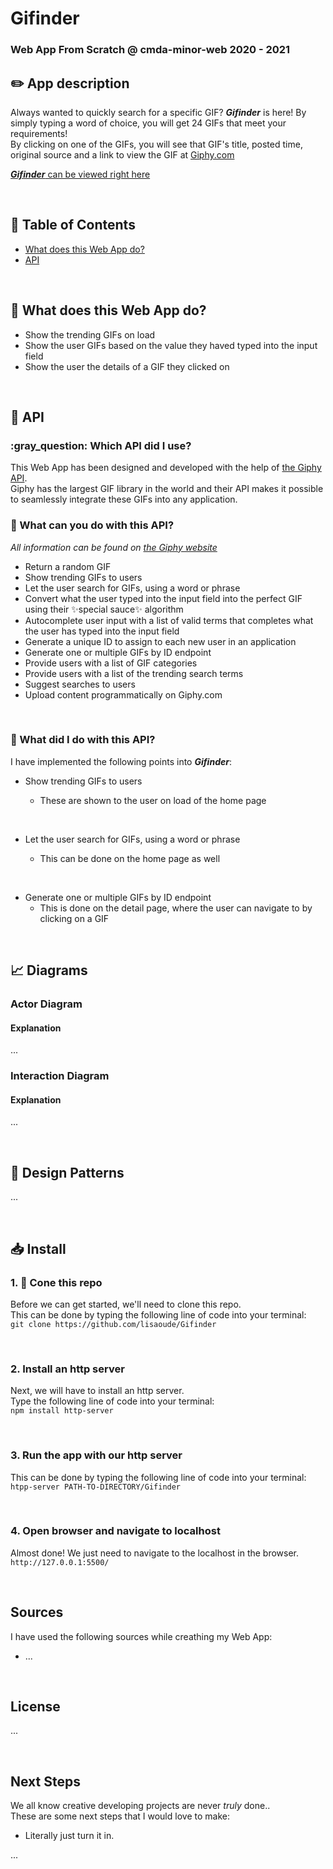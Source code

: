 # Gifinder

### Web App From Scratch @ cmda-minor-web 2020 - 2021

## :pencil2: App description

Always wanted to quickly search for a specific GIF? **_Gifinder_** is here! By simply typing a word of choice, you will get 24 GIFs that meet your requirements!  
By clicking on one of the GIFs, you will see that GIF's title, posted time, original source and a link to view the GIF at [Giphy.com](https://giphy.com)

[**_Gifinder_** can be viewed right here](https://lisaoude.github.io/Gifinder/)

<br/>

## :pushpin: Table of Contents

- [What does this Web App do?](#gem-What-does-this-Web-App-do?)
- [API](#link-API)

<br/>

## :gem: What does this Web App do?

- Show the trending GIFs on load
- Show the user GIFs based on the value they haved typed into the input field
- Show the user the details of a GIF they clicked on
  <!-- - Provide the user with feedback while the content is loading -->
  <!-- - Provide the user with feedback when an error occurs while loading the content -->

<br/>

## :link: API

### :gray_question: Which API did I use?

This Web App has been designed and developed with the help of [the Giphy API](https://developers.giphy.com/docs/api/).  
Giphy has the largest GIF library in the world and their API makes it possible to seamlessly integrate these GIFs into any application.

### :eyes: What can you do with this API?

_All information can be found on [the Giphy website](https://giphy.com)_

- Return a random GIF
- Show trending GIFs to users
- Let the user search for GIFs, using a word or phrase
- Convert what the user typed into the input field into the perfect GIF using their :sparkles:special sauce:sparkles: algorithm
- Autocomplete user input with a list of valid terms that completes what the user has typed into the input field
- Generate a unique ID to assign to each new user in an application
- Generate one or multiple GIFs by ID endpoint
- Provide users with a list of GIF categories
- Provide users with a list of the trending search terms
- Suggest searches to users
- Upload content programmatically on Giphy.com

<br/>

### :raising_hand: What did I do with this API?

I have implemented the following points into **_Gifinder_**:

- Show trending GIFs to users

  - These are shown to the user on load of the home page

<br/>

- Let the user search for GIFs, using a word or phrase

  - This can be done on the home page as well

<br/>

- Generate one or multiple GIFs by ID endpoint
  - This is done on the detail page, where the user can navigate to by clicking on a GIF

<br/>

## :chart_with_upwards_trend: Diagrams

### Actor Diagram

#### Explanation

...

### Interaction Diagram

#### Explanation

...

<br/>

## :crystal_ball: Design Patterns

...

<br/>

## :inbox_tray: Install

### 1. :dancers: Cone this repo

Before we can get started, we'll need to clone this repo.  
This can be done by typing the following line of code into your terminal:  
`git clone https://github.com/lisaoude/Gifinder`

<br/>

### 2. Install an http server

Next, we will have to install an http server.  
Type the following line of code into your terminal:  
`npm install http-server`

<br/>

### 3. Run the app with our http server

This can be done by typing the following line of code into your terminal:  
`htpp-server PATH-TO-DIRECTORY/Gifinder`

<br/>

### 4. Open browser and navigate to localhost

Almost done! We just need to navigate to the localhost in the browser.  
`http://127.0.0.1:5500/`

<br/>

## Sources

I have used the following sources while creathing my Web App:

- ...

<br/>

## License

<!-- This repo is licensed as [MIT](**_NEEDS LINK_**) by © Lisa Oude Elferink, 2021 -->

...

<br/>

## Next Steps

We all know creative developing projects are never _truly_ done..  
These are some next steps that I would love to make:

- Literally just turn it in.

...

<br/>

<!-- # To Do

- [x] Translate readme to English
- [x] Add description to 'about' section of repo
- [x] Split code up in to modules
- [x] Link modules to each other
- [x] Fix data showing in live demo (when you search a different word, the gifs show up underneath the previous result)
- [x] Show popular gifs before searching as a homepage
- [x] Add some more comments in js files for clarity
- [x] Render gifs in images instead of iframes
- [x] Implement router
- [x] Make detail page
- [ ] Expand content shown on detail page
- [ ] Add loading state
- [ ] Add error state
- [ ] Update actor diagram
- [ ] Make interaction diagram
- [ ] Describe design patterns used? -->

<!-- <br/> -->

<!-- # Weekly log -->

<!-- ## Week 3 - Wrapping up 🎁

_Goal: Manipulate data. Reflect on end result._

This weeks [Excercises](https://github.com/cmda-minor-web/web-app-from-scratch-2021/blob/master/course/week-3.md) & [Slides](https://docs.google.com/presentation/d/1yZi-ODpENKHMr0-kpKmnCI6dGSgXS9oeLxMXCJnieic/edit?usp=sharing)

### How it went

#### Monday, February 15th

- [x] Added extra comments to my code for clarity
- [x] Now rendering gifs in images again instead of iframes
- [x] Emptied my HTML, now all rendered with JavaScript ✔️

<br/>

#### Tuesday, February 16th

- [x] Made a detail page
- [x] Got routie to work! 🔥
- [x] Added a little content to my detail page

<br/> -->

<!-- ## Week 2 - Design and Refactor 🛠

_Goal: Design the web app. Add routes and states. Split code into modules. Rendering detail page._

This weeks [Excercises](https://github.com/cmda-minor-web/web-app-from-scratch-2021/blob/master/course/week-2.md) & [Slides](https://docs.google.com/presentation/d/1ycANqFk9LtrZCBJF2TyQ1c_bejjEctSlb-52xbK_P1g/edit?usp=sharing)

### How it went

#### Monday, February 8th

Had a bit of a rough day, it all felt like a lot to still do and didn't really know where to start. So decided to take it easy!

- [x] Split some of my code up & got rid of 'waterfalls'
- [x] _Tried_ making the [first version of my Actor Diagram](https://github.com/lisaoude/web-app-from-scratch-2021/blob/master/images/v1_actordiagram.png)

<br/>

#### Tuesday, February 9th

- [x] Had a JavaScript Fundamentals meeting (see annotations at bottom of readme).
- [x] Tried splitting code up, but broke it 😃👍✔️

<br/>

#### Thursday, February 11th

- [x] Had another try at fixing my code. I was able to load in some gifs, but didn't get it to work again with input from my users.
- [x] Was able to show trending gifs on load 🔥

<br/>

#### Friday, February 12th

- [x] 🔥**Finally**🔥 fixed my code so it works in modules, shows trending gifs on load _and_ shows gifs based on the input of my users.

<br/> -->

<!-- ## Week 1 - Hello API 🐒

_Goal: Retrieve data from an API and render it in an overview page._

This weeks [Excercises](https://github.com/cmda-minor-web/web-app-from-scratch-2021/blob/master/course/week-1.md) & [Slides](https://docs.google.com/presentation/d/1hXfgIhBzJ2QXDmpKpMcx7G-a9R_fVrcPdeOyM3G0I00/edit?usp=sharing)

### How it went

#### Monday, February 1st

- [x] Introduction to the course
- [x] Put personal data into the Tribe API
- [x] Made my [business card](https://lisaoude.github.io/kickoff-2021/)

<br/>

#### Tuesday, February 2nd

- [x] Wrote basic HTML form ym app
- [x] Retrieved data from my chosen [API](https://developers.giphy.com/docs/api/)
- [x] Added basic CSS styling
- [x] Made it possible to let the user search for specific gifs

<br/> -->

<!-- ## Annotations JavaScript Fundamentals

**Loading the script**

- At the bottom of the HTML
- Or: at the top, in the head with:

  - `<script defer src="js/main.js"></script>`

    - Makes the script wait to be carried out until after all HTML has been loaded

  - `<script type = 'module' src="js/main.js"></script>`
    - With type module the script automatically defers
    - Main script **needs** to have type module to work

<br/>

**Modules**

- Modules are scoped
- Modules only work on a web server or local host
- Modules are deferred by default
- Main script **needs** to have type module to work

<br/>

**Scope**

- **_Local scope_**

  - _Block scope_

    - `{ const heading = document.querySelector('h1') }`
    - A `const` within curly brackets can only be used within those brackets

  - _Function scope_ or _Lexical scope_
    - `function getHeading { var heading = (..); }`
    - A variable within this function can only be used within this function

- **_Global scope_** - `const` - A `const` outside of any functions can be used within the entire document

<br/>

**Hoisting**

- Hoisting code up 'above' the functions

<br/>

**Function declarations**

- `function one() { (..) }`

**Function expression**

- `const func = function (one) { (..) }`

<br/>

**General**

- `[array literal]`
- `{object literal}`

- Browser -> sources

  - Shows which things 'live' inside a scope

- Call stack -> waitinglist -->

<!--In this course you will learn to build a web application without frameworks or unnecessary libraries, but with vanilla HTML, CSS & JavaScript as much as possible. The end result is a modular, single page web app (SPA). Data will be retrieved from an external API of your choice, manipulated and finally shown in the UI of the App. You will learn different ways to structure code and develop your own coding style. With the gained knowledge you will be able to build interactive prototypes, based on real data. Also you will gain a better understanding of how API's, frameworks and libraries work.-->

<!--## Learning goals-->

<!--
* _You can add structure to your code by applying patterns. You can defend the choice for the chosen patterns_
* _You can retrieve data, manipulate it and dynamically convert it to html elements using templating_
* _You understand how you can work with an external API using asynchronous code_
* _You understand how you can manage state in your application and you inform the user of state where necessary_
-->

<!--
[Rubric](https://docs.google.com/spreadsheets/d/1vJJ4EhIqkefWj1nWFp0Pnvy1Kld-S2V3qwZgC6XQO0c/edit?usp=sharing), with learning goals
[Overall planning](https://teams.microsoft.com/l/file/95EAEC95-4AB8-4E62-A810-2445969460B6?tenantId=0907bb1e-21fc-476f-8843-02d09ceb59a7&fileType=xlsx&objectUrl=https%3A%2F%2Ficthva.sharepoint.com%2Fsites%2FFDMCI_EDU__CMD20_21_Minor_Web_5i7j73jt%2FShared%20Documents%2F02%20-%20Web%20App%20From%20Scratch%2FWAFS%202021%20Planning.xlsx&baseUrl=https%3A%2F%2Ficthva.sharepoint.com%2Fsites%2FFDMCI_EDU__CMD20_21_Minor_Web_5i7j73jt&serviceName=teams&threadId=19:9bd8abc7b32c4e0196ddbaae12cf8e79@thread.tacv2&groupId=5d001f9a-0a4b-4768-92b1-0f1768328ba3)
-->

<!--
## Best Practices
All work during this course will be tested against our [Best Practices for JavaScript](https://github.com/cmda-minor-web/best-practices/blob/master/javascript.md).
-->

<!-- Add a link to your live demo in Github Pages 🌐-->

<!-- ☝️ replace this description with a description of your own work -->

<!-- replace the code in the /docs folder with your own, so you can showcase your work with GitHub Pages 🌍 -->

<!-- Add a nice poster image here at the end of the week, showing off your shiny frontend 📸 -->

<!-- Maybe a table of contents here? 📚 -->

<!-- How about a section that describes how to install this project? 🤓 -->

<!-- ...but how does one use this project? What are its features 🤔 -->

<!-- What external data source is featured in your project and what are its properties 🌠 -->

<!-- Maybe a checklist of done stuff and stuff still on your wishlist? ✅ -->

<!-- How about a license here? 📜 (or is it a licence?) 🤷 -->
